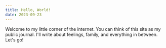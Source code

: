 ```yaml
---
title: Hello, World!
date: 2023-09-23
---
```


Welcome to my little corner of the internet.
You can think of this site as my public journal.
I'll write about feelings, family, and everything in between.
Let's go!
